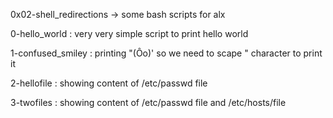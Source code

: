0x02-shell_redirections  -> some bash scripts for alx 

0-hello_world : very very simple script to print hello world 

1-confused_smiley : printing "(Ôo)' so we need to scape " character to print it 

2-hellofile : showing content of /etc/passwd file 

3-twofiles : showing content of /etc/passwd file and /etc/hosts/file
